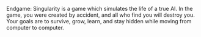 Endgame: Singularity is a game which simulates the life of a true AI. In the game, you were created by accident, and all who find you will destroy you. Your goals are to survive, grow, learn, and stay hidden while moving from computer to computer.